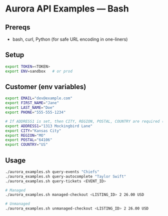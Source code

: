 
# Aurora API Examples — Bash

## Prereqs
- bash, curl, Python (for safe URL encoding in one-liners)

## Setup
```bash
export TOKEN=<TOKEN>
export ENV=sandbox   # or prod
```

## Customer (env variables)

```bash
export EMAIL="dev@example.com"
export FIRST_NAME="Jane"
export LAST_NAME="Doe"
export PHONE="555-555-1234"

# If ADDRESS1 is set, then CITY, REGION, POSTAL, COUNTRY are required (ADDRESS2 optional)
export ADDRESS1="1313 Mockingbird Lane"
export CITY="Kansas City"
export REGION="MO"
export POSTAL="64106"
export COUNTRY="US"
```

## Usage

```bash
./aurora_examples.sh query-events "Chiefs"
./aurora_examples.sh query-autocomplete "Taylor Swift"
./aurora_examples.sh query-tickets <EVENT_ID>

# Managed
./aurora_examples.sh managed-checkout <LISTING_ID> 2 26.00 USD

# Unmanaged
./aurora_examples.sh unmanaged-checkout <LISTING_ID> 2 26.00 USD
```